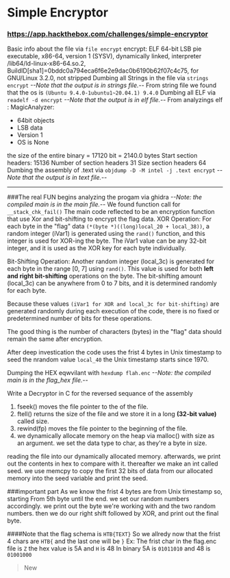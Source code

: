 # Simple Encryptor
### https://app.hackthebox.com/challenges/simple-encryptor

Basic info about the file via `file encrypt`
encrypt: ELF 64-bit LSB pie executable, x86-64, version 1 (SYSV), dynamically linked, interpreter /lib64/ld-linux-x86-64.so.2, BuildID[sha1]=0bddc0a794eca6f6e2e9dac0b6190b62f07c4c75, for GNU/Linux 3.2.0, not stripped
Dumbing all Strings in the file via `strings encrypt`
<i>--Note that the output is in strings file.--</i>
From string file we found that the os is ```(Ubuntu 9.4.0-1ubuntu1~20.04.1) 9.4.0``` 
Dumbing all ELF via `readelf -d encrypt`
<i>--Note that the output is in elf file.--</i>
From analyzings elf :
MagicAnalyzer:
- 64bit objects
- LSB data
- Version 1
- OS is None

the size of the entire binary = 17120 bit = 2140.0 bytes
Start section headers:  15136
Number of section headers  31
Size section headers 64
Dumbing the assembly of .text via `objdump -D -M intel -j .text encrypt`
<i>--Note that the output is in text file.--</i>

---
###The real FUN begins
analyzing the progam via ghidra 
*--Note: the compiled main is in the main file.--*
We found function call for `__stack_chk_fail()` 
The main code reflected to be an encryption function that use Xor and bit-shifting 
to encrypt the flag data.
XOR Operation: For each byte in the "flag" data `(*(byte *)((long)local_20 + local_38))`, a random integer (iVar1) is generated using the `rand()` function, and this integer is used for XOR-ing the byte. The iVar1 value can be any 32-bit integer, and it is used as the XOR key for each byte individually.

Bit-Shifting Operation: Another random integer (local_3c) is generated for each byte in the range [0, 7] using `rand()`. This value is used for both **left and right bit-shifting** operations on the byte. The bit-shifting amount (local_3c) can be anywhere from 0 to 7 bits, and it is determined randomly for each byte.

Because these values `(iVar1 for XOR and local_3c for bit-shifting)` are generated randomly during each execution of the code, there is no fixed or predetermined number of bits for these operations. 

The good thing is the number of characters (bytes) in the "flag" data should remain the same after encryption.

After deep investication the code uses the frist 4 bytes in Unix timestamp to seed the nrandom value `local_40` the Unix timestamp starts since 1970.

Dumping the HEX eqwvilant with `hexdump flah.enc`
*--Note: the compiled main is in the flag_hex file.--*

Write a Decryptor in C for the reversed sequance of the assembly
1. fseek() moves the file pointer to the of the file.
2. ftell() returns the size of the file and we store it in a long **(32-bit value)** called size.
3. rewind(fp) moves the file pointer to the beginning of the file.
4. we dynamically allocate memory on the heap via malloc() with size as an argument. we set the data type to char, as they're a byte in size.

reading the file into our dynamically allocated memory.
afterwards, we print out the contents in hex to compare with it.
thereafter we make an int called seed. we use memcpy
to copy the first 32 bits of data from our allocated memory into the seed variable and print the seed.

###important part 
As we know the frist 4 bytes are from Unix timestamp so, starting From 5th byte until the end. we set our random numbers accordingly. we print out the byte we're working with and the two random numbers. then we do our right shift followed by XOR, and print out the final byte.

####Note that the flag schema is `HTB{TEXT}`
So we allredy now that the frist 4 chars are `HTB{` and the last one will be `}`
Ex: The frist char in the flag.enc file is `Z` the hex value is 5A and `H` is 48
In binary 5A is `01011010` and 48 is `01001000`
> New
